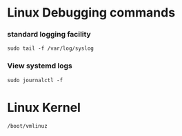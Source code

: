 # Linux Debugging commands

### standard logging facility
`sudo tail -f /var/log/syslog`

### View systemd logs
`sudo journalctl -f`

# Linux Kernel
`/boot/vmlinuz`